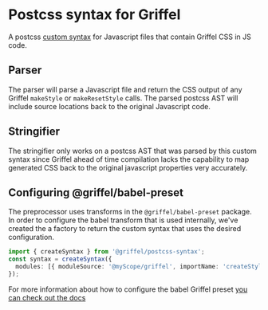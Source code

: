 # Postcss syntax for Griffel

A postcss [custom syntax](https://postcss.org/docs/how-to-write-custom-syntax) for Javascript files that contain
Griffel CSS in JS code.

## Parser

The parser will parse a Javascript file and return the CSS output of any Griffel `makeStyle` or `makeResetStyle`
calls. The parsed postcss AST will include source locations back to the original Javascript code.

## Stringifier

The stringifier only works on a postcss AST that was parsed by this custom syntax since Griffel ahead of time
compilation lacks the capability to map generated CSS back to the original javascript properties very accurately.

## Configuring @griffel/babel-preset

The preprocessor uses transforms in the `@griffel/babel-preset` package. In order to configure the babel transform
that is used internally, we've created the a factory to return the custom syntax that uses the desired configuration.

```ts
import { createSyntax } from '@griffel/postcss-syntax';
const syntax = createSyntax({
  modules: [{ moduleSource: '@myScope/griffel', importName: 'createStyles' }],
});
```

For more information about how to configure the babel Griffel preset
[you can check out the docs](https://github.com/microsoft/griffel/blob/main/packages/babel-preset/README.md#usage)
